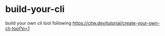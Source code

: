 # build-your-cli
build your own cli tool following https://citw.dev/tutorial/create-your-own-cli-tool?p=1
